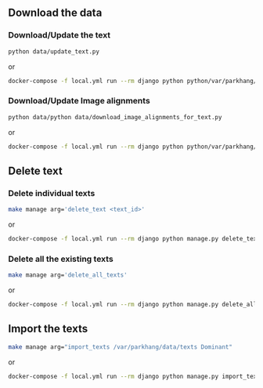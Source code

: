 ## Download the data

### Download/Update the text

```bash
python data/update_text.py
```

or

```bash
docker-compose -f local.yml run --rm django python python/var/parkhang/data/update_text.py
```

### Download/Update Image alignments

```bash
python data/python data/download_image_alignments_for_text.py
```

or

```bash
docker-compose -f local.yml run --rm django python python/var/parkhang/data/download_image_alignments_for_text..py
```

## Delete text

### Delete individual texts

```bash
make manage arg='delete_text <text_id>'
```

or

```bash
docker-compose -f local.yml run --rm django python manage.py delete_text <text_id>
```

### Delete all the existing texts

```bash
make manage arg='delete_all_texts'
```

or

```bash
docker-compose -f local.yml run --rm django python manage.py delete_all_texts
```

## Import the texts

```bash
make manage arg="import_texts /var/parkhang/data/texts Dominant"
```

or

```bash
docker-compose -f local.yml run --rm django python manage.py import_texts /var/parkhang/data/texts Dominant
```

